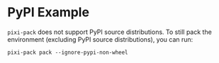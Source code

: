 # PyPI Example

`pixi-pack` does not support PyPI source distributions.
To still pack the environment (excluding PyPI source distributions), you can run:

```shell
pixi-pack pack --ignore-pypi-non-wheel
```
